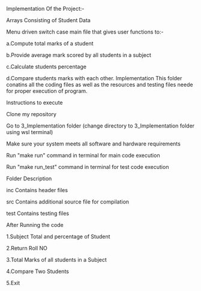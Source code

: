 Implementation Of the Project:-

Arrays Consisting of Student Data

Menu driven switch case main file that gives user functions to:-

a.Compute total marks of a student

b.Provide average mark scored by all students in a subject

c.Calculate students percentage

d.Compare students marks with each other.
Implementation
This folder conatins all the coding files as well as the resources and testing files neede for proper execution of program.


Instructions to execute

Clone my repository

Go to 3_Implementation folder (change directory to 3_Implementation folder using wsl terminal)

Make sure your system meets all software and hardware requirements

Run "make run" command in terminal for main code execution

Run "make run_test" command in terminal for test code execution

Folder	Description

inc	Contains header files

src	Contains additional source file for compilation

test	Contains testing files

After Running the code

1.Subject Total and percentage of Student

2.Return Roll NO

3.Total Marks of all students in a Subject

4.Compare Two Students

5.Exit
